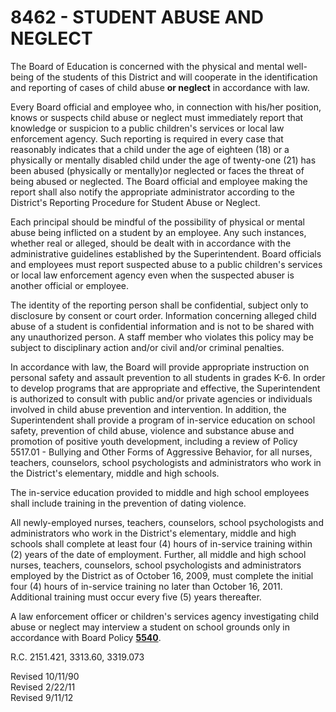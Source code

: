 8462 - STUDENT ABUSE AND NEGLECT
================================

The Board of Education is concerned with the physical and mental
well-being of the students of this District and will cooperate in the
identification and reporting of cases of child abuse **or neglect** in
accordance with law.

Every Board official and employee who, in connection with his/her
position, knows or suspects child abuse or neglect must immediately
report that knowledge or suspicion to a public children's services or
local law enforcement agency. Such reporting is required in every case
that reasonably indicates that a child under the age of eighteen (18) or
a physically or mentally disabled child under the age of twenty-one (21)
has been abused (physically or mentally)or neglected or faces the threat
of being abused or neglected. The Board official and employee making the
report shall also notify the appropriate administrator according to the
District's Reporting Procedure for Student Abuse or Neglect.

Each principal should be mindful of the possibility of physical or
mental abuse being inflicted on a student by an employee. Any such
instances, whether real or alleged, should be dealt with in accordance
with the administrative guidelines established by the Superintendent.
Board officials and employees must report suspected abuse to a public
children's services or local law enforcement agency even when the
suspected abuser is another official or employee.

The identity of the reporting person shall be confidential, subject only
to disclosure by consent or court order. Information concerning alleged
child abuse of a student is confidential information and is not to be
shared with any unauthorized person. A staff member who violates this
policy may be subject to disciplinary action and/or civil and/or
criminal penalties.

In accordance with law, the Board will provide appropriate instruction
on personal safety and assault prevention to all students in grades K-6.
In order to develop programs that are appropriate and effective, the
Superintendent is authorized to consult with public and/or private
agencies or individuals involved in child abuse prevention and
intervention. In addition, the Superintendent shall provide a program of
in-service education on school safety, prevention of child abuse,
violence and substance abuse and promotion of positive youth
development, including a review of Policy 5517.01 - Bullying and Other
Forms of Aggressive Behavior, for all nurses, teachers, counselors,
school psychologists and administrators who work in the District's
elementary, middle and high schools.

The in-service education provided to middle and high school employees
shall include training in the prevention of dating violence.

All newly-employed nurses, teachers, counselors, school psychologists
and administrators who work in the District's elementary, middle and
high schools shall complete at least four (4) hours of in-service
training within (2) years of the date of employment. Further, all middle
and high school nurses, teachers, counselors, school psychologists and
administrators employed by the District as of October 16, 2009, must
complete the initial four (4) hours of in-service training no later than
October 16, 2011. Additional training must occur every five (5) years
thereafter.

A law enforcement officer or children's services agency investigating
child abuse or neglect may interview a student on school grounds only in
accordance with Board Policy [**5540**](po5540.md).

R.C. 2151.421, 3313.60, 3319.073

Revised 10/11/90\
 Revised 2/22/11\
 Revised 9/11/12
